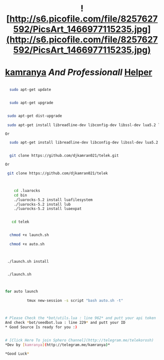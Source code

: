# <p align="center">  <p align="center">![http://s6.picofile.com/file/8257627592/PicsArt_1466977115235.jpg](http://s6.picofile.com/file/8257627592/PicsArt_1466977115235.jpg)


# [kamranya](https://telegram.me/kamranya) *And Professionall* [Helper](http://telegram.me/kpv_robot)

```bash

  sudo apt-get update 


  sudo apt-get upgrade


 sudo apt-get dist-upgrade 
 
 sudo apt-get install libreadline-dev libconfig-dev libssl-dev lua5.2 liblua5.2-dev libevent-dev libjansson* libpython-dev make autoconf unzip git redis-server g++

Or

  sudo apt-get install libreadline-dev libconfig-dev libssl-dev lua5.2 liblua5.2-dev libevent-dev make unzip git redis-server g++ libjansson-dev libpython-dev expat libexpat1-dev


  git clone https://github.com/djkamran021/telek.git

Or

 git clone https://github.com/djkamran021/telek



```

```bash

    cd .luarocks
    cd bin
    ./luarocks-5.2 install luafilesystem
    ./luarocks-5.2 install lub
    ./luarocks-5.2 install luaexpat

```
```bash

   cd telek    


  chmod +x launch.sh
  
  chmod +x auto.sh

```

```


 ./launch.sh install


 ./launch.sh 


```

```bash

for auto launch 
          
          tmux new-session -s script "bash auto.sh -t"
          
```
```bash

# Please Check the *bot/utils.lua : line 962* and putt your api token
And check *bot/seedbot.lua : line 229* and putt your ID
* Good Source Is ready for you :)

```
```bash

# [Click Here To join Sphero Channel](http://telegram.me/telekorosh)
*Dev by [kamranya](http://telegram.me/kamranya)*

*Good Luck* 
```
